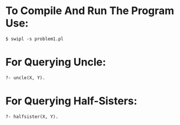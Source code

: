 # To Compile And Run The Program Use:
	$ swipl -s problem1.pl

# For Querying Uncle:
	?- uncle(X, Y).

# For Querying Half-Sisters:
	?- halfsister(X, Y).
